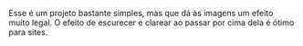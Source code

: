 Esse é um projeto bastante simples, mas que dá às imagens um efeito muito legal. O efeito de escurecer e clarear ao passar por cima dela é ótimo para sites.
